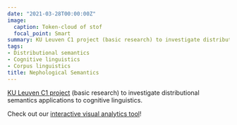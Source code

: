 ```yaml
---
date: "2021-03-28T00:00:00Z"
image:
  caption: Token-cloud of stof
  focal_point: Smart
summary: KU Leuven C1 project (basic research) to investigate distributional semantics applications to cognitive linguistics.
tags:
- Distributional semantics
- Cognitive linguistics
- Corpus linguistics
title: Nephological Semantics
---
```


[KU Leuven C1 project](https://www.arts.kuleuven.be/ling/qlvl/projects/current/nephological-semantics) (basic research) to investigate distributional semantics applications to cognitive linguistics.

Check out our [interactive visual analytics tool](https://montesmariana.github.io/NephoVis)!